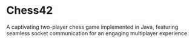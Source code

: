 # Chess42
A captivating two-player chess game implemented in Java, featuring seamless socket communication for an engaging multiplayer experience.
